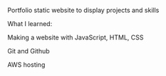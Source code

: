 Portfolio static website to display projects and skills

What I learned:

Making a website with JavaScript, HTML, CSS

Git and Github

AWS hosting


